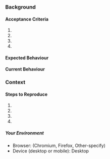 <!--- Provide a general summary of the issue in the Title above -->
### Background

#### Acceptance Criteria
<!--- Provide a link to a live example, or an unambiguous set of steps to -->
<!--- reproduce this bug. Include code to reproduce, if relevant -->
1.
2.
3.
4.

<!-- Delete above or below based on issue type (🔼 feature/bug 🔽)-->


#### Expected Behaviour
<!--- If you're describing a bug, tell us what should happen -->
<!--- If you're suggesting a change/improvement, tell us how it should work -->

#### Current Behaviour 
<!--- If describing a bug, tell us what happens instead of the expected behaviour -->
<!--- If suggesting a change/improvement, explain the difference from current behaviour -->

### Context
<!--- How has this issue affected you? What are you trying to accomplish? -->
<!--- Providing context helps us come up with a solution that is most useful in the real world -->

#### Steps to Reproduce 
<!--- Provide a link to a live example, or an unambiguous set of steps to -->
<!--- reproduce this bug. Include code to reproduce, if relevant -->
1.
2.
3.
4.

##### Your Environment 
<!--- Include as many relevant details about the environment you experienced the bug in -->
* Browser: (Chromium, Firefox, Other-specify)
* Device (desktop or mobile): Desktop
